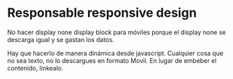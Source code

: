 # Responsable responsive design
No hacer display none display block para móviles porque el display none se descarga igual y se gastan los datos.

Hay que hacerlo de manera dinámica desde javascript.
Cualquier cosa que no sea texto, no lo descargues en formato Movil. En lugar de embeber el contenido, linkealo.